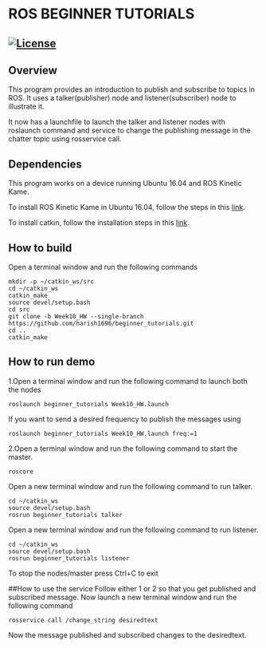 # ROS BEGINNER TUTORIALS
[![License](https://img.shields.io/badge/License-BSD%203--Clause-blue.svg)](https://opensource.org/licenses/BSD-3-Clause)
---

## Overview
This program provides an introduction to publish and subscribe to topics in ROS. It uses a talker(publisher) node and listener(subscriber) node to illustrate it.

It now has a launchfile to launch the talker and listener nodes with roslaunch command and service to change the publishing message in the chatter topic using rosservice call. 

## Dependencies
This program works on a device running Ubuntu 16.04 and ROS Kinetic Kame.

To install ROS Kinetic Kame in Ubuntu 16.04, follow the steps in this [link](http://wiki.ros.org/kinetic/Installation/Ubuntu).

To install catkin, follow the installation steps in this [link](http://wiki.ros.org/catkin).

## How to build
Open a terminal window and run the following commands

```
mkdir -p ~/catkin_ws/src
cd ~/catkin_ws
catkin_make
source devel/setup.bash
cd src
git clone -b Week10_HW --single-branch https://github.com/harish1696/beginner_tutorials.git
cd ..
catkin_make
```

## How to run demo
1.Open a terminal window and run the following command to launch both the nodes

```
roslaunch beginner_tutorials Week10_HW.launch 
```

If you want to send a desired frequency to publish the messages using

```
roslaunch beginner_tutorials Week10_HW.launch freq:=1
```
 
2.Open a terminal window and run the following command to start the master.

```
roscore
```

Open a new terminal window and run the following command to run talker. 

```
cd ~/catkin_ws
source devel/setup.bash
rosrun beginner_tutorials talker
```

Open a new terminal window and run the following command to run listener.

```
cd ~/catkin_ws
source devel/setup.bash
rosrun beginner_tutorials listener
```

To stop the nodes/master press Ctrl+C to exit

##How to use the service
Follow either 1 or 2 so that you get published and subscribed message.
Now launch a new terminal window and run the following command

```
rosservice call /change_string desiredtext
```

Now the message published and subscribed changes to the desiredtext.




